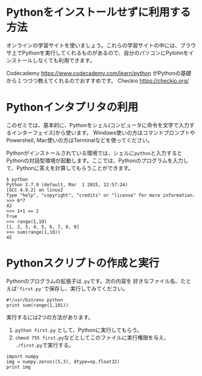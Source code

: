 # Pythonをインストールせずに利用する方法

オンラインの学習サイトを使いましょう。これらの学習サイトの中には、ブラウザ上でPythonを実行してくれるものがあるので、自分のパソコンにPytohnをインストールしなくても利用できます。

Codecademy https://www.codecademy.com/learn/python がPythonの基礎から１つづつ教えてくれるのでおすすめです。
Checkio https://checkio.org/



# Pythonインタプリタの利用

このゼミでは、基本的に、Pythonをシェル(コンピュータに命令を文字で入力するインターフェイス)から使います。
Windows使いの方はコマンドプロンプトやPowershell, Mac使いの方はTerminalなどを使ってください。

Pythonがインストールされている環境では、シェルに`python`と入力するとPythonの対話型環境が起動します。ここでは、Pythonのプログラムを入力して、Pythonに答えを計算してもらうことができます。

```
$ python
Python 2.7.9 (default, Mar  1 2015, 12:57:24)
[GCC 4.9.2] on linux2
Type "help", "copyright", "credits" or "license" for more information.
>>> 6*7
42
>>> 1+1 == 2
True
>>> range(1,10)
[1, 2, 3, 4, 5, 6, 7, 8, 9]
>>> sum(range(1,10))
45
```

# Pythonスクリプトの作成と実行

Pythonのプログラムの拡張子は`.py`です。次の内容を
好きなファイル名、たとえば`'first.py'`で保存し、実行してみてください。

```
#!/usr/bin/env python
print sum(range(1,101))
```

実行するには2つの方法があります。

1. `python first.py` として、Pythonに実行してもらう。
1. `chmod 755 first.py`などとしてこのファイルに実行権限を与え、 `./first.py`で実行する。


```
import numpy
img = numpy.zeros((5,3), dtype=np.float32)
print img
```

